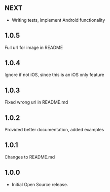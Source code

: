 ## NEXT

* Writing tests, implement Android functionality

## 1.0.5

Full url for image in README

## 1.0.4

Ignore if not iOS, since this is an iOS only feature

## 1.0.3

Fixed wrong url in README.md

## 1.0.2

Provided better documentation, added examples

## 1.0.1

Changes to README.md

## 1.0.0

* Initial Open Source release.